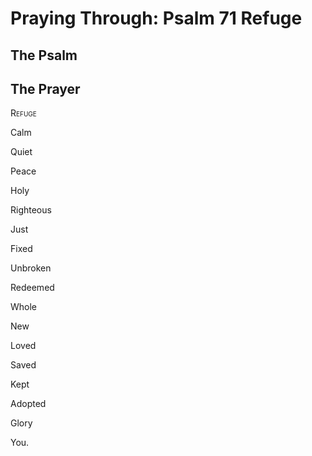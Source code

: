 # Praying Through: Psalm 71 Refuge

## The Psalm

## The Prayer

<div style="font-variant: small-caps;">
Refuge
</div>


Calm

Quiet

Peace

Holy

Righteous

Just

Fixed

Unbroken

Redeemed

Whole

New

Loved

Saved

Kept

Adopted

Glory

You.
